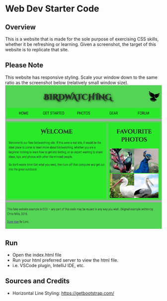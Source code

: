 # Web Dev Starter Code

## Overview

This is a website that is made for the sole purpose of exercising CSS skills, whether it be refreshing or learning. Given a screenshot, the target of this website is to replicate that site.

## Please Note

This website has responsive styling. Scale your window down to the same ratio as the screenshot below (relatively small window size).
![website example](./img/example-page.png "optional title")

## Run

- Open the index.html file
- Run your html preferred server to view the html file.
- i.e. VSCode plugin, IntelliJ IDE, etc.

## Sources and Credits

- Horizontal Line Styling: <https://getbootstrap.com/>
